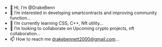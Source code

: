- 👋 Hi, I’m @DrakeBenn
- 👀 I’m interested in developing smartcontracts and improving community function...
- 🌱 I’m currently learning CSS, C++, Nft utility...
- 💞️ I’m looking to collaborate on Upcoming crypto projects, nft collaboration...
- 📫 How to reach me drakebennett2000@gmail.com...

<!---
DrakeBenn/DrakeBenn is a ✨ special ✨ repository because its `README.md` (this file) appears on your GitHub profile.
You can click the Preview link to take a look at your changes.

